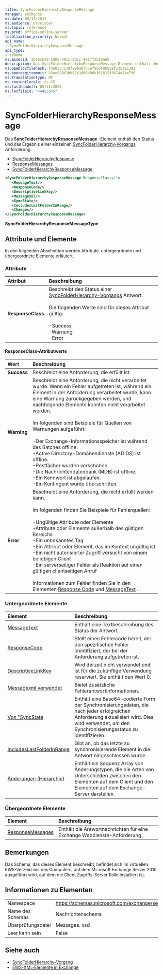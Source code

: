 ```yaml
---
title: SyncFolderHierarchyResponseMessage
manager: sethgros
ms.date: 09/17/2015
ms.audience: Developer
ms.topic: reference
ms.prod: office-online-server
localization_priority: Normal
api_name:
- SyncFolderHierarchyResponseMessage
api_type:
- schema
ms.assetid: ab96c649-1005-401c-9d1c-9917f0b19a60
description: Das SyncFolderHierarchyResponseMessage-Element enthält den Status und das Ergebnis einer einzelnen SyncFolderHierarchy-Vorgangsanforderung.
ms.openlocfilehash: fda0a37178f89ba0fd5ef860f8b009f335a11391
ms.sourcegitcommit: 88ec988f2bb67c1866d06b361615f3674a24e795
ms.translationtype: MT
ms.contentlocale: de-DE
ms.lasthandoff: 05/31/2020
ms.locfileid: "44465345"
---
```

# <a name="syncfolderhierarchyresponsemessage"></a>SyncFolderHierarchyResponseMessage

Das **SyncFolderHierarchyResponseMessage** -Element enthält den Status und das Ergebnis einer einzelnen [SyncFolderHierarchy-Vorgangs](syncfolderhierarchy-operation.md) Anforderung. 
  
- [SyncFolderHierarchyResponse](syncfolderhierarchyresponse.md) 
- [ResponseMessages](responsemessages.md)
- [SyncFolderHierarchyResponseMessage](syncfolderhierarchyresponsemessage.md)
  
```xml
<SyncFolderHierarchyResponseMessage ResponseClass="">
   <MessageText/>
   <ResponseCode/>
   <DescriptiveLinkKey/>
   <MessageXml/>
   <SyncState/>
   <IncludesLastFolderInRange/>
   <Changes/>
</SyncFolderHierarchyResponseMessage>
```

 **SyncFolderHierarchyResponseMessageType**
## <a name="attributes-and-elements"></a>Attribute und Elemente

In den folgenden Abschnitten werden Attribute, untergeordnete und übergeordnete Elemente erläutert.
  
### <a name="attributes"></a>Attribute

|**Attribut**|**Beschreibung**|
|:-----|:-----|
|**ResponseClass** <br/> | Beschreibt den Status einer [SyncFolderHierarchy-Vorgangs](syncfolderhierarchy-operation.md) Antwort. <br/><br/>Die folgenden Werte sind für dieses Attribut gültig:<br/>  <br/>-Success  <br/>-Warnung  <br/>-Error  <br/> |
   
#### <a name="responseclass-attribute-values"></a>ResponseClass-Attributwerte

|**Wert**|**Beschreibung**|
|:-----|:-----|
|**Success** <br/> |Beschreibt eine Anforderung, die erfüllt ist.  <br/> |
|**Warning** <br/> | Beschreibt eine Anforderung, die nicht verarbeitet wurde. Wenn ein Fehler aufgetreten ist, während ein Element in der Anforderung verarbeitet wurde, kann eine Warnung zurückgegeben werden, und nachfolgende Elemente konnten nicht verarbeitet werden. <br/><br/>Im folgenden sind Beispiele für Quellen von Warnungen aufgeführt:  <br/><br/>-Der Exchange-Informationsspeicher ist während des Batches offline.  <br/>-Active Directory-Domänendienste (AD DS) ist offline.  <br/>-Postfächer wurden verschoben.  <br/>-Die Nachrichtendatenbank (MDB) ist offline.  <br/>-Ein Kennwort ist abgelaufen.  <br/>-Ein Kontingent wurde überschritten.  <br/> |
|**Error** <br/> | Beschreibt eine Anforderung, die nicht erfüllt werden kann. <br/><br/>Im folgenden finden Sie Beispiele für Fehlerquellen:  <br/><br/>-Ungültige Attribute oder Elemente  <br/>-Attribute oder Elemente außerhalb des gültigen Bereichs  <br/>-Ein unbekanntes Tag  <br/>-Ein Attribut oder Element, das im Kontext ungültig ist  <br/>-Ein nicht autorisierter Zugriff versucht von einem beliebigen Client  <br/>-Ein serverseitiger Fehler als Reaktion auf einen gültigen clientseitigen Anruf  <br/><br/>  Informationen zum Fehler finden Sie in den Elementen [Response Code](responsecode.md) und [MessageText](messagetext.md) .  <br/> |
   
### <a name="child-elements"></a>Untergeordnete Elemente

|**Element**|**Beschreibung**|
|:-----|:-----|
|[MessageText](messagetext.md) <br/> |Enthält eine Textbeschreibung des Status der Antwort.  <br/> |
|[ResponseCode](responsecode.md) <br/> |Stellt einen Fehlercode bereit, der den spezifischen Fehler identifiziert, der bei der Anforderung aufgetreten ist.  <br/> |
|[DescriptiveLinkKey](descriptivelinkkey.md) <br/> |Wird derzeit nicht verwendet und ist für die zukünftige Verwendung reserviert. Sie enthält den Wert 0.  <br/> |
|[Messagexml verwendet](messagexml.md) <br/> |Bietet zusätzliche Fehlerantwortinformationen.  <br/> |
|[Von "SyncState](syncstate-ex15websvcsotherref.md) <br/> |Enthält eine Base64-codierte Form der Synchronisierungsdaten, die nach jeder erfolgreichen Anforderung aktualisiert wird. Dies wird verwendet, um den Synchronisierungsstatus zu identifizieren.  <br/> |
|[IncludesLastFolderInRange](includeslastfolderinrange.md) <br/> |Gibt an, ob das letzte zu synchronisierende Element in die Antwort eingeschlossen wurde.  <br/> |
|[Änderungen (Hierarchie)](changes-hierarchy.md) <br/> |Enthält ein Sequenz Array von Änderungstypen, die die Arten von Unterschieden zwischen den Elementen auf dem Client und den Elementen auf dem Exchange-Server darstellen.  <br/> |
   
### <a name="parent-elements"></a>Übergeordnete Elemente

|**Element**|**Beschreibung**|
|:-----|:-----|
|[ResponseMessages](responsemessages.md) <br/> |Enthält die Antwortnachrichten für eine Exchange Webdienste-Anforderung.  <br/> |
   
## <a name="remarks"></a>Bemerkungen

Das Schema, das dieses Element beschreibt, befindet sich im virtuellen EWS-Verzeichnis des Computers, auf dem Microsoft Exchange Server 2010 ausgeführt wird, auf dem die Client Zugriffs-Server Rolle installiert ist.
  
## <a name="element-information"></a>Informationen zu Elementen

|||
|:-----|:-----|
|Namespace  <br/> |https://schemas.microsoft.com/exchange/services/2006/messages  <br/> |
|Name des Schemas  <br/> |Nachrichtenschema  <br/> |
|Überprüfungsdatei  <br/> |Messages. xsd  <br/> |
|Leer kann sein  <br/> |False  <br/> |
   
## <a name="see-also"></a>Siehe auch

- [SyncFolderHierarchy-Vorgang](syncfolderhierarchy-operation.md)
- [EWS-XML-Elemente in Exchange](ews-xml-elements-in-exchange.md)


